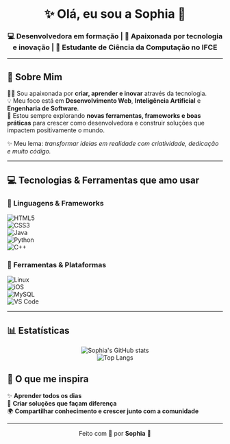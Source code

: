 <h1 align="center">✨ Olá, eu sou a Sophia 💖</h1>  
<h3 align="center">💻 Desenvolvedora em formação | 🚀 Apaixonada por tecnologia e inovação | 🌸 Estudante de Ciência da Computação no IFCE</h3>  

---

## 🌷 Sobre Mim  

👩🏻 Sou apaixonada por **criar, aprender e inovar** através da tecnologia.  
💡 Meu foco está em **Desenvolvimento Web**, **Inteligência Artificial** e **Engenharia de Software**.  
🌟 Estou sempre explorando **novas ferramentas, frameworks e boas práticas** para crescer como desenvolvedora e construir soluções que impactem positivamente o mundo.  

✨ Meu lema: *transformar ideias em realidade com criatividade, dedicação e muito código.*  

---

## 💻 Tecnologias & Ferramentas que amo usar  

### 🖤 Linguagens & Frameworks  
![HTML5](https://img.shields.io/badge/HTML5-ff6f61?style=for-the-badge&logo=html5&logoColor=white)  
![CSS3](https://img.shields.io/badge/CSS3-6a5acd?style=for-the-badge&logo=css3&logoColor=white)  
![Java](https://img.shields.io/badge/Java-f89820?style=for-the-badge&logo=openjdk&logoColor=white)  
![Python](https://img.shields.io/badge/Python-ffdd54?style=for-the-badge&logo=python&logoColor=3670A0)  
![C++](https://img.shields.io/badge/C++-6495ed?style=for-the-badge&logo=c%2B%2B&logoColor=white)  

### 🌸 Ferramentas & Plataformas  
![Linux](https://img.shields.io/badge/Linux-f0e68c?style=for-the-badge&logo=linux&logoColor=black)  
![iOS](https://img.shields.io/badge/iOS-ff69b4?style=for-the-badge&logo=ios&logoColor=white)  
![MySQL](https://img.shields.io/badge/MySQL-20b2aa?style=for-the-badge&logo=mysql&logoColor=white)  
![VS Code](https://img.shields.io/badge/VS_Code-9370db?style=for-the-badge&logo=visual-studio-code&logoColor=white)  

---

## 📊 Estatísticas  

<p align="center">
<img src="https://github-readme-stats.vercel.app/api?username=BySophia&show_icons=true&theme=radical&icon_color=ff69b4&title_color=ff69b4&text_color=ffffff&bg_color=141321" alt="Sophia's GitHub stats"/>  
<br>
<img src="https://github-readme-stats.vercel.app/api/top-langs/?username=BySophia&layout=compact&theme=radical&title_color=ff69b4&text_color=ffffff&bg_color=141321" alt="Top Langs"/>  
</p>  


## 🌺 O que me inspira  

✨ **Aprender todos os dias**  
💖 **Criar soluções que façam diferença**  
🌍 **Compartilhar conhecimento e crescer junto com a comunidade**  

---



<p align="center">
  Feito com 💖 por <b>Sophia</b> 🌸
</p>

